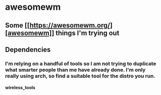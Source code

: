 # awesomewm
## Some [[https://awesomewm.org/][awesomewm]] things I'm trying out
## Dependencies
### I'm relying on a handful of tools so I am not trying to duplicate what smarter people than me have already done.  I'm only really using arch, so find a suitable tool for the distro you run.
#### wireless_tools
